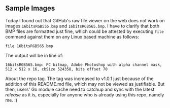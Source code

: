 ## Sample Images

Today I found out that GitHub's raw file viewer on the web does not work on images `16bitsRGB555.bmp` and `16bitsRGB565.bmp`. I have to clarify that both BMP files are formatted just fine, which could be attested by executing `file` command against them on any Linux based machine as follows:
```shell
file 16bitsRGB565.bmp
``` 

The output will be in line of:
```shell
16bitsRGB565.bmp: PC bitmap, Adobe Photoshop with alpha channel mask, 512 x 512 x 16, cbSize 524358, bits offset 70
```

About the repo tag. The tag was increased to v1.0.1 just because of the addition of this README.md file, which may not be viewed as justifiable. But then, users' Go module cache need to catchup and sync with the latest _release_ as it is, especially for anyone who is already using this repo, namely me. :)
